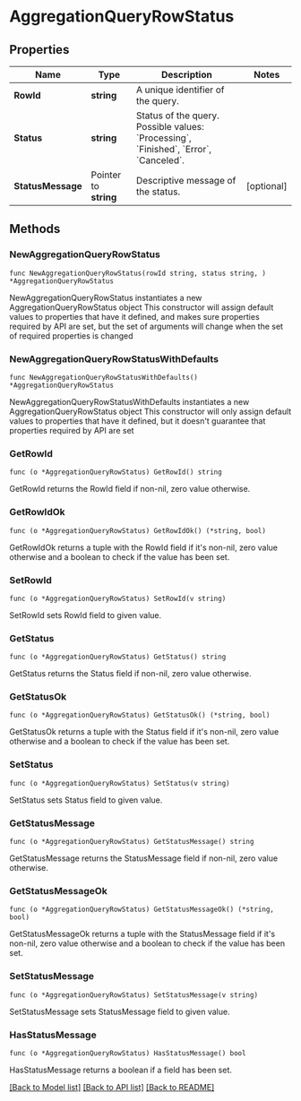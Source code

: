 # AggregationQueryRowStatus

## Properties

Name | Type | Description | Notes
------------ | ------------- | ------------- | -------------
**RowId** | **string** | A unique identifier of the query. | 
**Status** | **string** | Status of the query. Possible values: &#x60;Processing&#x60;, &#x60;Finished&#x60;, &#x60;Error&#x60;, &#x60;Canceled&#x60;. | 
**StatusMessage** | Pointer to **string** | Descriptive message of the status. | [optional] 

## Methods

### NewAggregationQueryRowStatus

`func NewAggregationQueryRowStatus(rowId string, status string, ) *AggregationQueryRowStatus`

NewAggregationQueryRowStatus instantiates a new AggregationQueryRowStatus object
This constructor will assign default values to properties that have it defined,
and makes sure properties required by API are set, but the set of arguments
will change when the set of required properties is changed

### NewAggregationQueryRowStatusWithDefaults

`func NewAggregationQueryRowStatusWithDefaults() *AggregationQueryRowStatus`

NewAggregationQueryRowStatusWithDefaults instantiates a new AggregationQueryRowStatus object
This constructor will only assign default values to properties that have it defined,
but it doesn't guarantee that properties required by API are set

### GetRowId

`func (o *AggregationQueryRowStatus) GetRowId() string`

GetRowId returns the RowId field if non-nil, zero value otherwise.

### GetRowIdOk

`func (o *AggregationQueryRowStatus) GetRowIdOk() (*string, bool)`

GetRowIdOk returns a tuple with the RowId field if it's non-nil, zero value otherwise
and a boolean to check if the value has been set.

### SetRowId

`func (o *AggregationQueryRowStatus) SetRowId(v string)`

SetRowId sets RowId field to given value.


### GetStatus

`func (o *AggregationQueryRowStatus) GetStatus() string`

GetStatus returns the Status field if non-nil, zero value otherwise.

### GetStatusOk

`func (o *AggregationQueryRowStatus) GetStatusOk() (*string, bool)`

GetStatusOk returns a tuple with the Status field if it's non-nil, zero value otherwise
and a boolean to check if the value has been set.

### SetStatus

`func (o *AggregationQueryRowStatus) SetStatus(v string)`

SetStatus sets Status field to given value.


### GetStatusMessage

`func (o *AggregationQueryRowStatus) GetStatusMessage() string`

GetStatusMessage returns the StatusMessage field if non-nil, zero value otherwise.

### GetStatusMessageOk

`func (o *AggregationQueryRowStatus) GetStatusMessageOk() (*string, bool)`

GetStatusMessageOk returns a tuple with the StatusMessage field if it's non-nil, zero value otherwise
and a boolean to check if the value has been set.

### SetStatusMessage

`func (o *AggregationQueryRowStatus) SetStatusMessage(v string)`

SetStatusMessage sets StatusMessage field to given value.

### HasStatusMessage

`func (o *AggregationQueryRowStatus) HasStatusMessage() bool`

HasStatusMessage returns a boolean if a field has been set.


[[Back to Model list]](../README.md#documentation-for-models) [[Back to API list]](../README.md#documentation-for-api-endpoints) [[Back to README]](../README.md)


